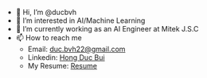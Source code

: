 - 👋 Hi, I’m @ducbvh
- 👀 I’m interested in AI/Machine Learning
- 🌱 I’m currently working as an AI Engineer at Mitek J.S.C
- 📫 How to reach me 
  * Email: duc.bvh22@gmail.com
  * Linkedin: [Hong Duc Bui](https://www.linkedin.com/in/duchong/)
  * My Resume: [Resume](https://github.com/ducbvh/ducbvh/blob/main/CV%20-%20Hong%20Duc.pdf)

<!---
ducbvh/ducbvh is a ✨ special ✨ repository because its `README.md` (this file) appears on your GitHub profile.
You can click the Preview link to take a look at your changes.
--->
